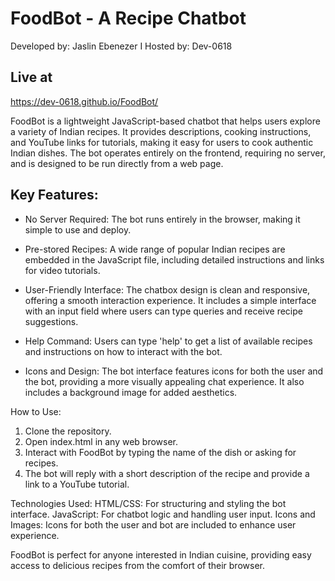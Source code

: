 # FoodBot - A Recipe Chatbot

Developed by: Jaslin Ebenezer I
Hosted by: Dev-0618

## Live at 
https://dev-0618.github.io/FoodBot/

FoodBot is a lightweight JavaScript-based chatbot that helps users explore a variety of Indian recipes. It provides descriptions, cooking instructions, and YouTube links for tutorials, making it easy for users to cook authentic Indian dishes. The bot operates entirely on the frontend, requiring no server, and is designed to be run directly from a web page.

## Key Features:

- No Server Required: The bot runs entirely in the browser, making it simple to use and deploy.

- Pre-stored Recipes: A wide range of popular Indian recipes are embedded in the JavaScript file, including detailed instructions and links for video tutorials.

- User-Friendly Interface: The chatbox design is clean and responsive, offering a smooth interaction experience. It includes a simple interface with an input field where users can type queries and receive recipe suggestions.

- Help Command: Users can type 'help' to get a list of available recipes and instructions on how to interact with the bot.

- Icons and Design: The bot interface features icons for both the user and the bot, providing a more visually appealing chat experience. It also includes a background image for added aesthetics.


How to Use:

1. Clone the repository.
2. Open index.html in any web browser.
3. Interact with FoodBot by typing the name of the dish or asking for recipes.
4. The bot will reply with a short description of the recipe and provide a link to a YouTube tutorial.

Technologies Used:
HTML/CSS: For structuring and styling the bot interface.
JavaScript: For chatbot logic and handling user input.
Icons and Images: Icons for both the user and bot are included to enhance user experience.

FoodBot is perfect for anyone interested in Indian cuisine, providing easy access to delicious recipes from the comfort of their browser.
